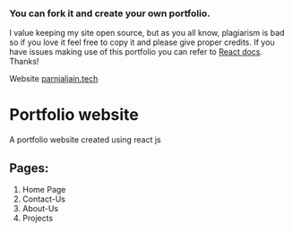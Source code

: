 ### You can fork it and create your own portfolio.

I value keeping my site open source, but as you all know, plagiarism is bad so if you love it feel free to copy it and please give proper credits. If you have issues making use of this portfolio you can refer to [React docs](https://reactjs.org/docs/getting-started.html). Thanks!


Website [parnjaljain.tech](https://www.pranjaljain.tech)

# Portfolio website

A portfolio website created using react js

## Pages:

1. Home Page
2. Contact-Us
3. About-Us
4. Projects
